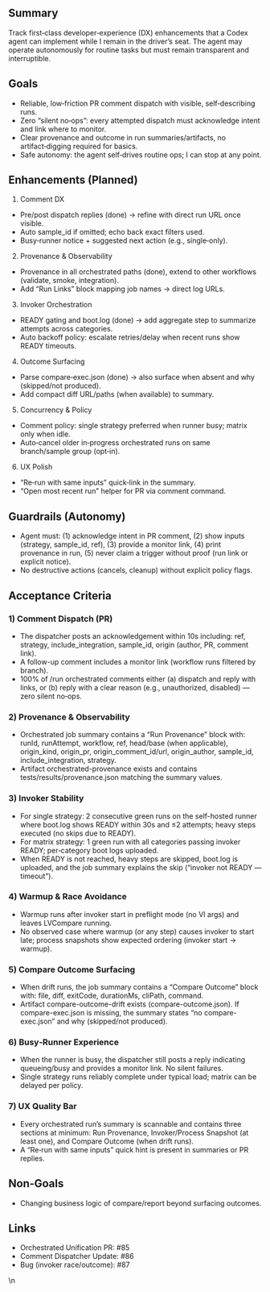 ## Summary
Track first‑class developer‑experience (DX) enhancements that a Codex agent can implement while I remain in the driver’s seat. The agent may operate autonomously for routine tasks but must remain transparent and interruptible.

## Goals
- Reliable, low‑friction PR comment dispatch with visible, self‑describing runs.
- Zero “silent no‑ops”: every attempted dispatch must acknowledge intent and link where to monitor.
- Clear provenance and outcome in run summaries/artifacts, no artifact‑digging required for basics.
- Safe autonomy: the agent self‑drives routine ops; I can stop at any point.

## Enhancements (Planned)
1) Comment DX
- Pre/post dispatch replies (done) → refine with direct run URL once visible.
- Auto sample_id if omitted; echo back exact filters used.
- Busy‑runner notice + suggested next action (e.g., single‑only).

2) Provenance & Observability
- Provenance in all orchestrated paths (done), extend to other workflows (validate, smoke, integration).
- Add “Run Links” block mapping job names → direct log URLs.

3) Invoker Orchestration
- READY gating and boot.log (done) → add aggregate step to summarize attempts across categories.
- Auto backoff policy: escalate retries/delay when recent runs show READY timeouts.

4) Outcome Surfacing
- Parse compare‑exec.json (done) → also surface when absent and why (skipped/not produced).
- Add compact diff URL/paths (when available) to summary.

5) Concurrency & Policy
- Comment policy: single strategy preferred when runner busy; matrix only when idle.
- Auto‑cancel older in‑progress orchestrated runs on same branch/sample group (opt‑in).

6) UX Polish
- “Re‑run with same inputs” quick‑link in the summary.
- “Open most recent run” helper for PR via comment command.

## Guardrails (Autonomy)
- Agent must: (1) acknowledge intent in PR comment, (2) show inputs (strategy, sample_id, ref), (3) provide a monitor link, (4) print provenance in run, (5) never claim a trigger without proof (run link or explicit notice).
- No destructive actions (cancels, cleanup) without explicit policy flags.

## Acceptance Criteria

### 1) Comment Dispatch (PR)
- The dispatcher posts an acknowledgement within 10s including: ref, strategy, include_integration, sample_id, origin (author, PR, comment link).
- A follow-up comment includes a monitor link (workflow runs filtered by branch).
- 100% of /run orchestrated comments either (a) dispatch and reply with links, or (b) reply with a clear reason (e.g., unauthorized, disabled) — zero silent no‑ops.

### 2) Provenance & Observability
- Orchestrated job summary contains a “Run Provenance” block with: runId, runAttempt, workflow, ref, head/base (when applicable), origin_kind, origin_pr, origin_comment_id/url, origin_author, sample_id, include_integration, strategy.
- Artifact orchestrated-provenance exists and contains tests/results/provenance.json matching the summary values.

### 3) Invoker Stability
- For single strategy: 2 consecutive green runs on the self-hosted runner where boot.log shows READY within 30s and ≤2 attempts; heavy steps executed (no skips due to READY).
- For matrix strategy: 1 green run with all categories passing invoker READY; per‑category boot logs uploaded.
- When READY is not reached, heavy steps are skipped, boot.log is uploaded, and the job summary explains the skip (“invoker not READY — timeout”).

### 4) Warmup & Race Avoidance
- Warmup runs after invoker start in preflight mode (no VI args) and leaves LVCompare running.
- No observed case where warmup (or any step) causes invoker to start late; process snapshots show expected ordering (invoker start → warmup).

### 5) Compare Outcome Surfacing
- When drift runs, the job summary contains a “Compare Outcome” block with: file, diff, exitCode, durationMs, cliPath, command.
- Artifact compare-outcome-drift exists (compare-outcome.json). If compare-exec.json is missing, the summary states “no compare-exec.json” and why (skipped/not produced).

### 6) Busy‑Runner Experience
- When the runner is busy, the dispatcher still posts a reply indicating queueing/busy and provides a monitor link. No silent failures.
- Single strategy runs reliably complete under typical load; matrix can be delayed per policy.

### 7) UX Quality Bar
- Every orchestrated run’s summary is scannable and contains three sections at minimum: Run Provenance, Invoker/Process Snapshot (at least one), and Compare Outcome (when drift runs).
- A “Re‑run with same inputs” quick hint is present in summaries or PR replies.

## Non‑Goals
- Changing business logic of compare/report beyond surfacing outcomes.

## Links
- Orchestrated Unification PR: #85
- Comment Dispatcher Update: #86
- Bug (invoker race/outcome): #87

\n
